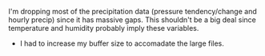 I'm dropping most of the precipitation data (pressure tendency/change and hourly
precip) since it has massive gaps.  This shouldn't be a big deal since temperature 
and humidity probably imply these variables.

* I had to increase my buffer size to accomadate the large files.
